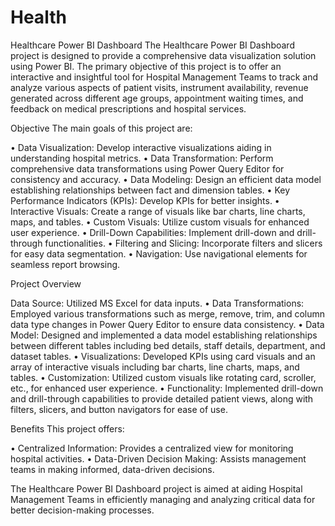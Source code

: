 # Health
Healthcare Power BI Dashboard The Healthcare Power BI Dashboard project is designed to provide a comprehensive data visualization solution using Power BI. The primary objective of this project is to offer an interactive and insightful tool for Hospital Management Teams to track and analyze various aspects of patient visits, instrument availability, revenue generated across different age groups, appointment waiting times, and feedback on medical prescriptions and hospital services.

Objective The main goals of this project are:

• Data Visualization: Develop interactive visualizations aiding in understanding hospital metrics. • Data Transformation: Perform comprehensive data transformations using Power Query Editor for consistency and accuracy. • Data Modeling: Design an efficient data model establishing relationships between fact and dimension tables. • Key Performance Indicators (KPIs): Develop KPIs for better insights. • Interactive Visuals: Create a range of visuals like bar charts, line charts, maps, and tables. • Custom Visuals: Utilize custom visuals for enhanced user experience. • Drill-Down Capabilities: Implement drill-down and drill-through functionalities. • Filtering and Slicing: Incorporate filters and slicers for easy data segmentation. • Navigation: Use navigational elements for seamless report browsing.

Project Overview

Data Source: Utilized MS Excel for data inputs. • Data Transformations: Employed various transformations such as merge, remove, trim, and column data type changes in Power Query Editor to ensure data consistency. • Data Model: Designed and implemented a data model establishing relationships between different tables including bed details, staff details, department, and dataset tables. • Visualizations: Developed KPIs using card visuals and an array of interactive visuals including bar charts, line charts, maps, and tables. • Customization: Utilized custom visuals like rotating card, scroller, etc., for enhanced user experience. • Functionality: Implemented drill-down and drill-through capabilities to provide detailed patient views, along with filters, slicers, and button navigators for ease of use.

Benefits This project offers:

• Centralized Information: Provides a centralized view for monitoring hospital activities. • Data-Driven Decision Making: Assists management teams in making informed, data-driven decisions.

The Healthcare Power BI Dashboard project is aimed at aiding Hospital Management Teams in efficiently managing and analyzing critical data for better decision-making processes.
